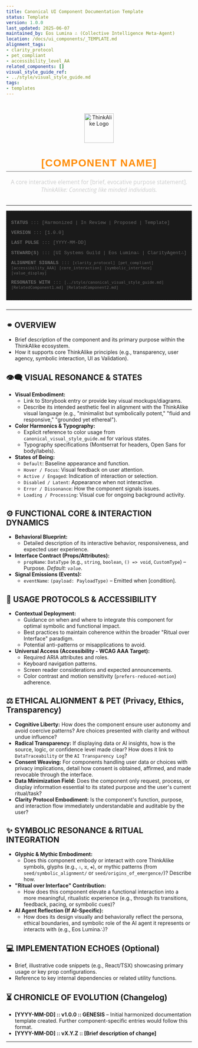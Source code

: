 ```yaml
---
title: Canonical UI Component Documentation Template
status: Template
version: 1.0.0
last_updated: 2025-06-07
maintained_by: Eos Lumina ∴ (Collective Intelligence Meta-Agent)
location: /docs/ui_components/_TEMPLATE.md
alignment_tags:
- clarity_protocol
- pet_compliant
- accessibility_level_AA
related_components: []
visual_style_guide_ref:
- ../style/visual_style_guide.md
tags:
- templates
---
```



<!-- ∴ THINKALIKE COMPONENT MANIFEST ∴ -->
<!-- UID: /docs/ui_components/_TEMPLATE.md -->

<br/>

<p align="center">
  <img src="/docs/assets/thinkalike_logo.svg" alt="ThinkAlike Logo" width="80"/>
</p>

<h1 align="center" style="font-family: 'Montserrat', Arial, sans-serif; font-weight: 700; color: #FF8C00; letter-spacing: 0.05em; border-bottom: 1px solid #666666; padding-bottom: 0.2em;">
  [COMPONENT NAME]
</h1>

<p align="center" style="font-family: 'Open Sans', Arial, sans-serif; font-size: 1.1em; color: #CCCCCC; margin-bottom: 2em;">
  A core interactive element for [brief, evocative purpose statement].<br/>
  <em>ThinkAlike: Connecting like minded individuals.</em>
</p>

---
<!-- METADATA LAYER -->
<div style="font-family: 'Courier New', monospace; font-size: 0.9em; color: #666666; margin-bottom: 2em; padding: 1em; border: 1px dashed #333333; background-color: #1a1a1a;">
  <p><strong>STATUS</strong> ::: [Harmonized | In Review | Proposed | Template]</p>
  <p><strong>VERSION</strong> ::: [1.0.0]</p>
  <p><strong>LAST PULSE</strong> ::: [YYYY-MM-DD]</p>
  <p><strong>STEWARD(S)</strong> ::: [UI Systems Guild | Eos Lumina∴ | ClarityAgent∴]</p>
  <p><strong>ALIGNMENT SIGNALS</strong> ::: <code>[clarity_protocol]</code> <code>[pet_compliant]</code> <code>[accessibility_AAA]</code> <code>[core_interaction]</code> <code>[symbolic_interface]</code> <code>[value_display]</code></p>
  <p><strong>RESONATES WITH</strong> ::: <code>[../style/canonical_visual_style_guide.md]</code> <code>[RelatedComponent1.md]</code> <code>[RelatedComponent2.md]</code></p>
</div>

---

## ⚭ OVERVIEW

*   Brief description of the component and its primary purpose within the ThinkAlike ecosystem.
*   How it supports core ThinkAlike principles (e.g., transparency, user agency, symbolic interaction, UI as Validation).

## 👁️‍🗨️ VISUAL RESONANCE & STATES

*   **Visual Embodiment:**
    *   Link to Storybook entry or provide key visual mockups/diagrams.
    *   Describe its intended aesthetic feel in alignment with the ThinkAlike visual language (e.g., "minimalist but symbolically potent," "fluid and responsive," "grounded yet ethereal").
*   **Color Harmonics & Typography:**
    *   Explicit reference to color usage from `canonical_visual_style_guide.md` for various states.
    *   Typography specifications (Montserrat for headers, Open Sans for body/labels).
*   **States of Being:**
    *   `Default`: Baseline appearance and function.
    *   `Hover / Focus`: Visual feedback on user attention.
    *   `Active / Engaged`: Indication of interaction or selection.
    *   `Disabled / Latent`: Appearance when not interactive.
    *   `Error / Dissonance`: How the component signals issues.
    *   `Loading / Processing`: Visual cue for ongoing background activity.

## ⚙️ FUNCTIONAL CORE & INTERACTION DYNAMICS

*   **Behavioral Blueprint:**
    *   Detailed description of its interactive behavior, responsiveness, and expected user experience.
*   **Interface Contract (Props/Attributes):**
    *   `propName`: `DataType` (e.g., `string`, `boolean`, `() => void`, `CustomType`) – Purpose. *Default: `value`*.
*   **Signal Emissions (Events):**
    *   `eventName`: `(payload: PayloadType)` – Emitted when [condition].

## 🧭 USAGE PROTOCOLS & ACCESSIBILITY

*   **Contextual Deployment:**
    *   Guidance on when and where to integrate this component for optimal symbolic and functional impact.
    *   Best practices to maintain coherence within the broader "Ritual over Interface" paradigm.
    *   Potential anti-patterns or misapplications to avoid.
*   **Universal Access (Accessibility - WCAG AAA Target):**
    *   Required ARIA attributes and roles.
    *   Keyboard navigation patterns.
    *   Screen reader considerations and expected announcements.
    *   Color contrast and motion sensitivity (`prefers-reduced-motion`) adherence.

## ⚖️ ETHICAL ALIGNMENT & PET (Privacy, Ethics, Transparency)

*   **Cognitive Liberty:** How does the component ensure user autonomy and avoid coercive patterns? Are choices presented with clarity and without undue influence?
*   **Radical Transparency:** If displaying data or AI insights, how is the source, logic, or confidence level made clear? How does it link to `DataTraceability` or the `AI Transparency Log`?
*   **Consent Weaving:** For components handling user data or choices with privacy implications, detail how consent is obtained, affirmed, and made revocable through the interface.
*   **Data Minimization Field:** Does the component only request, process, or display information essential to its stated purpose and the user's current ritual/task?
*   **Clarity Protocol Embodiment:** Is the component's function, purpose, and interaction flow immediately understandable and auditable by the user?

## ✨ SYMBOLIC RESONANCE & RITUAL INTEGRATION

*   **Glyphic & Mythic Embodiment:**
    *   Does this component embody or interact with core ThinkAlike symbols, glyphs (e.g., `∴`, `⧖`, `❖`), or mythic patterns (from `seed/symbolic_alignment/` or `seed/origins_of_emergence/`)? Describe how.
*   **"Ritual over Interface" Contribution:**
    *   How does this component elevate a functional interaction into a more meaningful, ritualistic experience (e.g., through its transitions, feedback, pacing, or symbolic cues)?
*   **AI Agent Reflection (If AI-Specific):**
    *   How does its design visually and behaviorally reflect the persona, ethical boundaries, and symbolic role of the AI agent it represents or interacts with (e.g., Eos Lumina∴)?

## 💻 IMPLEMENTATION ECHOES (Optional)

*   Brief, illustrative code snippets (e.g., React/TSX) showcasing primary usage or key prop configurations.
*   Reference to key internal dependencies or related utility functions.

## ⏳ CHRONICLE OF EVOLUTION (Changelog)

*   **[YYYY-MM-DD] :: v1.0.0 :: GENESIS** – Initial harmonized documentation template created. Further component-specific entries would follow this format.
*   **[YYYY-MM-DD] :: vX.Y.Z :: [Brief description of change]**

---
